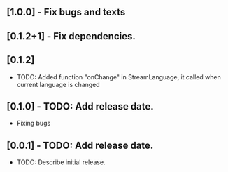## [1.0.0] - Fix bugs and texts

## [0.1.2+1] - Fix dependencies.

## [0.1.2]

* TODO: Added function "onChange" in StreamLanguage, it called when current language is changed

## [0.1.0] - TODO: Add release date.

* Fixing bugs

## [0.0.1] - TODO: Add release date.

* TODO: Describe initial release.